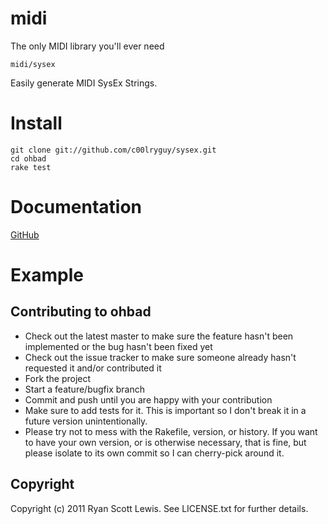 # midi

The only MIDI library you'll ever need

`midi/sysex`

Easily generate MIDI SysEx Strings.

# Install

    git clone git://github.com/c00lryguy/sysex.git
    cd ohbad
    rake test

# Documentation

[GitHub](http://rubydoc.info/github/c00lryguy/midi)

# Example


## Contributing to ohbad

* Check out the latest master to make sure the feature hasn't been implemented or the bug hasn't been fixed yet
* Check out the issue tracker to make sure someone already hasn't requested it and/or contributed it
* Fork the project
* Start a feature/bugfix branch
* Commit and push until you are happy with your contribution
* Make sure to add tests for it. This is important so I don't break it in a future version unintentionally.
* Please try not to mess with the Rakefile, version, or history. If you want to have your own version, or is otherwise necessary, that is fine, but please isolate to its own commit so I can cherry-pick around it.

## Copyright

Copyright (c) 2011 Ryan Scott Lewis. See LICENSE.txt for
further details.

